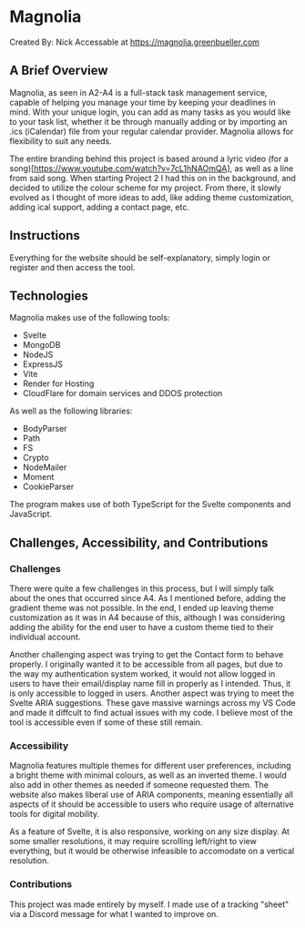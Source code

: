 # Magnolia

Created By: Nick
Accessable at https://magnolia.greenbueller.com

## A Brief Overview

Magnolia, as seen in A2-A4 is a full-stack task management service, capable of helping you manage your time by keeping your deadlines in mind. With your unique login, you can add as many tasks as you would like to your task list, whether it be through manually adding or by importing an .ics (iCalendar) file from your regular calendar provider. Magnolia allows for flexibility to suit any needs.

The entire branding behind this project is based around a lyric video (for a song)[https://www.youtube.com/watch?v=7cL1hNAOmQA], as well as a line from said song. When starting Project 2 I had this on in the background, and decided to utilize the colour scheme for my project. From there, it slowly evolved as I thought of more ideas to add, like adding theme customization, adding ical support, adding a contact page, etc.

## Instructions

Everything for the website should be self-explanatory, simply login or register and then access the tool.

## Technologies

Magnolia makes use of the following tools:
- Svelte
- MongoDB
- NodeJS
- ExpressJS
- Vite
- Render for Hosting
- CloudFlare for domain services and DDOS protection

As well as the following libraries:
- BodyParser
- Path
- FS
- Crypto
- NodeMailer
- Moment
- CookieParser

The program makes use of both TypeScript for the Svelte components and JavaScript.

## Challenges, Accessibility, and Contributions

### Challenges

There were quite a few challenges in this process, but I will simply talk about the ones that occurred since A4. As I mentioned before, adding the gradient theme was not possible. In the end, I ended up leaving theme customization as it was in A4 because of this, although I was considering adding the ability for the end user to have a custom theme tied to their individual account.

Another challenging aspect was trying to get the Contact form to behave properly. I originally wanted it to be accessible from all pages, but due to the way my authentication system worked, it would not allow logged in users to have their email/display name fill in properly as I intended. Thus, it is only accessible to logged in users. Another aspect was trying to meet the Svelte ARIA suggestions. These gave massive warnings across my VS Code and made it diffcult to find actual issues with my code. I believe most of the tool is accessible even if some of these still remain.

### Accessibility

Magnolia features multiple themes for different user preferences, including a bright theme with minimal colours, as well as an inverted theme. I would also add in other themes as needed if someone requested them. The website also makes liberal use of ARIA components, meaning essentially all aspects of it should be accessible to users who require usage of alternative tools for digital mobility.

As a feature of Svelte, it is also responsive, working on any size display. At some smaller resolutions, it may require scrolling left/right to view everything, but it would be otherwise infeasible to accomodate on a vertical resolution.

### Contributions

This project was made entirely by myself. I made use of a tracking "sheet" via a Discord message for what I wanted to improve on.